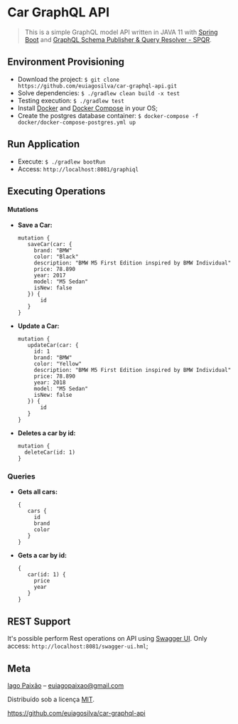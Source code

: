 # Car GraphQL API

> This is a simple GraphQL model API written in JAVA 11 with [Spring Boot](https://spring.io/projects/spring-boot) and [GraphQL Schema Publisher & Query Resolver - SPQR](https://github.com/leangen/graphql-spqr).

## Environment Provisioning

- Download the project: `$ git clone https://github.com/euiagosilva/car-graphql-api.git`
- Solve dependencies: `$ ./gradlew clean build -x test`
- Testing execution: `$ ./gradlew test`
- Install [Docker](https://docs.docker.com/install/) and [Docker Compose](https://docs.docker.com/compose/install/) in your OS;
- Create the postgres database container: `$ docker-compose -f docker/docker-compose-postgres.yml up`

## Run Application

- Execute: `$ ./gradlew bootRun`
- Access: `http://localhost:8081/graphiql` 

## Executing Operations

#### Mutations

- **Save a Car:**
    ```
    mutation {
       saveCar(car: {
         brand: "BMW"
         color: "Black"
         description: "BMW M5 First Edition inspired by BMW Individual"
         price: 78.890
         year: 2017
         model: "M5 Sedan"
         isNew: false
       }) {
           id
       }
    }
    ```

- **Update a Car:**
    ```
    mutation {
       updateCar(car: {
         id: 1
         brand: "BMW"
         color: "Yellow"
         description: "BMW M5 First Edition inspired by BMW Individual"
         price: 78.890
         year: 2018
         model: "M5 Sedan"
         isNew: false
       }) {
           id
       }
    }
    ```

- **Deletes a car by id:**
    ```
    mutation {
      deleteCar(id: 1)
    }
    ```

### Queries

- **Gets all cars:**
    ```
    {
       cars {
         id
         brand
         color
       }
    }
    ```
    
- **Gets a car by id:**
    ```
    { 
       car(id: 1) {
         price
         year
       }
    }
    ```

## REST Support

It's possible perform Rest operations on API using [Swagger UI](https://swagger.io/tools/swagger-ui/). Only access: `http://localhost:8081/swagger-ui.hml`;

## Meta

[Iago Paixão](https://www.linkedin.com/in/iagopaixao/) – euiagopaixao@gmail.com

Distribuído sob a licença [MIT](https://github.com/euiagosilva/car-graphql-api/blob/master/LICENSE).

https://github.com/euiagosilva/car-graphql-api


